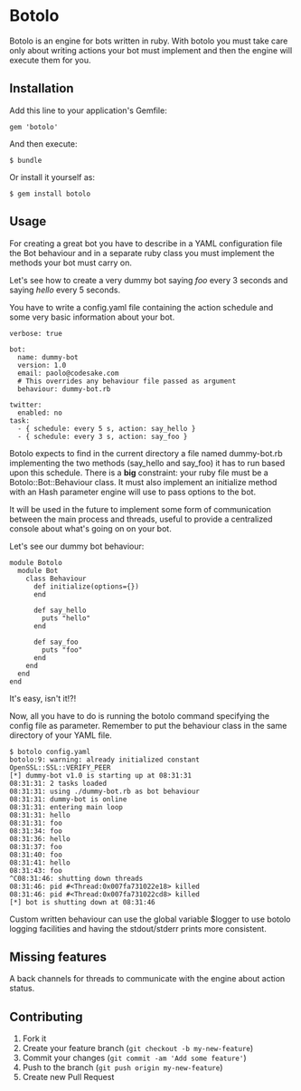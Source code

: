 # Botolo

Botolo is an engine for bots written in ruby. With botolo you must take care
only about writing actions your bot must implement and then the engine will
execute them for you.

## Installation

Add this line to your application's Gemfile:

    gem 'botolo'

And then execute:

    $ bundle

Or install it yourself as:

    $ gem install botolo

## Usage

For creating a great bot you have to describe in a YAML configuration file the
Bot behaviour and in a separate ruby class you must implement the methods your
bot must carry on.

Let's see how to create a very dummy bot saying _foo_ every 3 seconds and
saying _hello_ every 5 seconds. 

You have to write a config.yaml file containing the action schedule and some
very basic information about your bot.

``` 
verbose: true

bot:
  name: dummy-bot
  version: 1.0
  email: paolo@codesake.com
  # This overrides any behaviour file passed as argument
  behaviour: dummy-bot.rb

twitter:
  enabled: no
task:
  - { schedule: every 5 s, action: say_hello }
  - { schedule: every 3 s, action: say_foo }
``` 

Botolo expects to find in the current directory a file named dummy-bot.rb
implementing the two methods (say\_hello and say\_foo) it has to run based upon
this schedule. 
There is a **big** constraint: your ruby file must be a Botolo::Bot::Behaviour
class. It must also implement an initialize method with an Hash parameter
engine will use to pass options to the bot.

It will be used in the future to implement some form of communication between
the main process and threads, useful to provide a centralized console about
what's going on on your bot.

Let's see our dummy bot behaviour:

``` 
module Botolo
  module Bot
    class Behaviour
      def initialize(options={})
      end

      def say_hello
        puts "hello"
      end

      def say_foo
        puts "foo"
      end
    end
  end
end
``` 

It's easy, isn't it!?! 

Now, all you have to do is running the botolo command specifying the config
file as parameter. Remember to put the behaviour class in the same directory of
your YAML file.

``` 
$ botolo config.yaml
botolo:9: warning: already initialized constant OpenSSL::SSL::VERIFY_PEER 
[*] dummy-bot v1.0 is starting up at 08:31:31
08:31:31: 2 tasks loaded
08:31:31: using ./dummy-bot.rb as bot behaviour
08:31:31: dummy-bot is online
08:31:31: entering main loop
08:31:31: hello
08:31:31: foo
08:31:34: foo
08:31:36: hello
08:31:37: foo
08:31:40: foo
08:31:41: hello
08:31:43: foo
^C08:31:46: shutting down threads
08:31:46: pid #<Thread:0x007fa731022e18> killed
08:31:46: pid #<Thread:0x007fa731022cd8> killed
[*] bot is shutting down at 08:31:46
``` 

Custom written behaviour can use the global variable $logger to use botolo logging
facilities and having the stdout/stderr prints more consistent.

## Missing features

A back channels for threads to communicate with the engine about action
status.

## Contributing

1. Fork it
2. Create your feature branch (`git checkout -b my-new-feature`)
3. Commit your changes (`git commit -am 'Add some feature'`)
4. Push to the branch (`git push origin my-new-feature`)
5. Create new Pull Request

